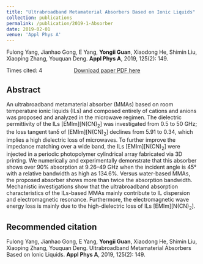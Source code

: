 ```yaml
---
title: "Ultrabroadband Metamaterial Absorbers Based on Ionic Liquids"
collection: publications
permalink: /publication/2019-1-Absorber
date: 2019-02-01
venue: 'Appl Phys A'
---
```


Fulong Yang, Jianhao Gong, E Yang, <b>Yongii Guan</b>, Xiaodong He, Shimin Liu, Xiaoping Zhang, Youquan Deng. <b>Appl Phys A</b>, 2019, 125(2): 149.

Times cited: 4 &nbsp; &nbsp; &nbsp; &nbsp; &nbsp; &nbsp; &nbsp; &nbsp; &nbsp; &nbsp; [Download paper PDF here](https://Yongji-Guan.github.io/files/2019-1.pdf)

## Abstract
An ultrabroadband metamaterial absorber (MMAs) based on room temperature ionic liquids (ILs) and composed entirely of cations and anions was proposed and analyzed in the microwave regimen. The dielectric permittivity of the ILs [EMIm][N(CN)<sub>2</sub>] was investigated from 0.5 to 50 GHz; the loss tangent tanδ of [EMIm][N(CN)<sub>2</sub>] declines from 5.91 to 0.34, which implies a high dielectric loss of microwaves. To further improve the impedance matching over a wide band, the ILs [EMIm][N(CN)<sub>2</sub>] were injected in a periodic photopolymer cylindrical array fabricated via 3D printing. We numerically and experimentally demonstrate that this absorber shows over 90% absorption at 9.26–49 GHz when the incident angle is 45° with a relative bandwidth as high as 134.6%. Versus water-based MMAs, the proposed absorber shows more than twice the absorption bandwidth. Mechanistic investigations show that the ultrabroadband absorption characteristics of the ILs-based MMAs mainly contribute to IL dispersion and electromagnetic resonance. Furthermore, the electromagnetic wave energy loss is mainly due to the high-dielectric loss of ILs [EMIm][N(CN)<sub>2</sub>].

## Recommended citation
Fulong Yang, Jianhao Gong, E Yang, <b>Yongii Guan</b>, Xiaodong He, Shimin Liu, Xiaoping Zhang, Youquan Deng. Ultrabroadband Metamaterial Absorbers Based on Ionic Liquids. <b>Appl Phys A</b>, 2019, 125(2): 149.